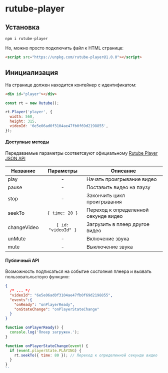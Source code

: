 # rutube-player

## Установка


```
npm i rutube-player
```
Но, можно просто подключить файл к HTML странице:

```html
<script src="https://unpkg.com/rutube-player@1.0.0"></script>
```

## Инициализация

На странице должен находится контейнер с идентификатом:

```html
<div id="player"></div>
```

```js
const rt = new Rutube();

rt.Player('player', {
  width: 560,
  height: 315,
  videoId: '6e5e06ad0f3104ae47fb0f69d2198855',
});
```

#### Доступные методы

Передаваемые параметры соответсвуют официальному [Rutube Player JSON API](https://github.com/rutube/RutubePlayerJSAPI)

| Название   | Параметры | Описание |
|----------|:-------------:|------|
| play |  - | Начать проигрывание видео |
| pause | - | Поставить видео на паузу |
| stop | - | Закончить цикл проигрывания |
| seekTo | ``` { time: 20 } ``` | Переход к определенной секунде видео |
| changeVideo | ``` { id: "videoId" } ```  | Загрузить в плеер другое видео |
| unMute | - | Включение звука |
| mute | - | Выключение звука |

#### Публичный API

Возможность подписаться на событие состояния плеера и вызвать пользоватьльствую функцию:

```json
{
  /* ... */
  "videoId": "6e5e06ad0f3104ae47fb0f69d2198855",
  "events":{
    "onReady": "onPlayerReady",
    "onStateChange": "onPlayerStateChange"
  }
}
```

```js
function onPlayerReady() {
  console.log('Плеер загружен.');
}

function onPlayerStateChange(event) {
  if (event.playerState.PLAYING) {
    rt.seekTo({ time: 80 }); // Переход к определенной секунде видео
  }
}
``



